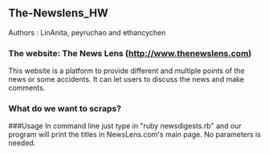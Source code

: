 
## The-Newslens_HW

Authors : LinAnita, peyruchao and ethancychen

### The website: The News Lens (http://www.thenewslens.com)
This website is a platform to provide different and multiple points of the news or some accidents.
It can let users to discuss the news and make comments.

### What do we want to scraps?

###Usage
In command line just type in "ruby newsdigests.rb" and our program will print the titles in NewsLens.com's main page. No parameters is needed.
